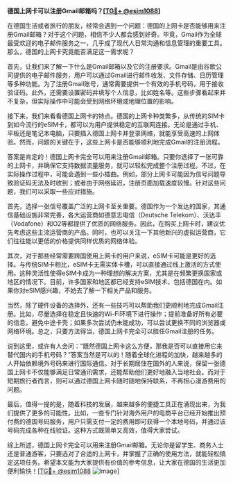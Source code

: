 **德国上网卡可以注册Gmail邮箱吗？[[TG💪+ @esim1088](https://t.me/s/esim1088)]**

在德国生活或者旅行的朋友，经常会遇到一个问题：德国的上网卡是否能够用来注册Gmail邮箱？对于这个问题，相信不少人都会感到好奇。毕竟，Gmail作为全球最受欢迎的电子邮件服务之一，几乎成了现代人日常沟通和信息管理的重要工具。那么，德国的上网卡究竟能否满足这一需求呢？

首先，让我们来了解一下什么是Gmail邮箱以及它的注册要求。Gmail是由谷歌公司提供的电子邮件服务，用户可以通过Gmail进行邮件收发、文件存储、日历管理等多种功能。为了注册Gmail账号，通常需要提供一个有效的手机号码，用于接收验证码。此外，还需要设置密码并填写个人信息，比如姓名等。这些步骤看起来并不复杂，但实际操作中可能会受到网络环境或地理位置的影响。

接下来，我们来看看德国上网卡的特点。德国的上网卡种类繁多，从传统的SIM卡到如今流行的eSIM卡，都可以为用户提供稳定的互联网连接。无论是通过手机、平板还是笔记本电脑，只要插入德国上网卡并登录网络，就能享受高速的上网体验。然而，问题的关键在于，这些上网卡是否能够顺利地完成Gmail的注册流程。

答案是肯定的！德国上网卡完全可以用来注册Gmail邮箱。只要你选择了一张可靠的上网卡，并确保它支持数据流量服务，就可以轻松完成整个注册过程。不过，在实际操作过程中，可能会遇到一些小插曲。例如，部分上网卡可能因为信号问题导致验证码无法及时收到；或者由于网络延迟，注册页面加载速度较慢。针对这些问题，我们可以采取一些应对措施。

首先，选择一张信号覆盖广泛的上网卡至关重要。德国作为一个发达的国家，其通信基础设施非常完善，各大运营商如德意志电信（Deutsche Telekom）、沃达丰（Vodafone）和O2等都提供了优质的网络服务。因此，在购买上网卡时，建议优先考虑这些主流运营商的产品。同时，也可以关注一下其他新兴的虚拟运营商，它们往往能以更低的价格提供同样优质的网络体验。

其次，对于那些经常需要跨国使用上网卡的用户来说，eSIM卡可能是更好的选择。与传统SIM卡相比，eSIM卡无需实体卡槽，可以直接通过线上激活的方式使用。这种灵活性使得eSIM卡成为一种理想的解决方案，尤其是在频繁更换国家或地区的情况下。目前，许多国家和地区都已经支持eSIM技术，包括德国在内。如果你对eSIM感兴趣，不妨去了解一下相关产品和服务。

当然，除了硬件设备的选择外，还有一些技巧可以帮助我们更顺利地完成Gmail注册。比如，尽量选择在稳定且快速的Wi-Fi环境下进行操作；提前准备好所有必要的信息，避免中途卡壳；如果多次尝试仍未能成功，可以尝试更换不同的浏览器或网络环境。总之，只要方法得当，德国上网卡完全可以胜任Gmail注册的任务。

说到这里，或许有人会问：“既然德国上网卡这么方便，那我是否可以直接用它来替代国内的手机号码？”答案当然是可以的！随着全球化进程的加快，越来越多的人开始依赖境外号码来进行国际通信。对于长期居住在国外的人来说，保留一张德国上网卡不仅能够满足日常通讯需求，还能帮助他们更好地融入当地社会。而对于短期旅行者而言，则可以通过德国上网卡随时随地保持联系，不再担心漫游费用的问题。

最后，值得一提的是，随着科技的发展，越来越多的便捷工具正在涌现出来，为我们提供了更多的可能性。比如，一些专门针对海外用户的电商平台已经开始推出预付费的德国号码服务，用户只需支付一定的费用即可获得一个本地号码，并通过该号码完成各种在线验证。这种方式既简单又高效，值得大家尝试。

综上所述，德国上网卡完全可以用来注册Gmail邮箱。无论你是留学生、商务人士还是普通游客，只要选对了合适的上网卡，并掌握了正确的使用方法，就能轻松搞定这项任务。希望本文能为大家提供有价值的参考信息，让大家在德国的生活更加便利愉快！[[TG💪+ @esim1088](https://t.me/s/esim1088) ![Image](https://i.postimg.cc/4NQfJmqS/Snipaste-2025-05-13-00-14-12.png)]